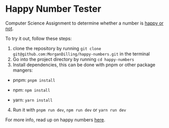# Happy Number Tester
Computer Science Assignment to determine whether a number is [happy or not](https://en.wikipedia.org/wiki/Happy_number).

To try it out, follow these steps:

1. clone the repository by running `git clone git@github.com:MorganDilling/happy-numbers.git` in the terminal
2. Go into the project directory by running `cd happy-numbers`
3. Install dependencies, this can be done with pnpm or other package mangers:

- pnpm:
`pnpm install`

- npm:
`npm install`

- yarn:
`yarn install`

4. Run it with `pnpm run dev`, `npm run dev` or `yarn run dev`

For more info, read up on happy numbers [here](https://en.wikipedia.org/wiki/Happy_number).